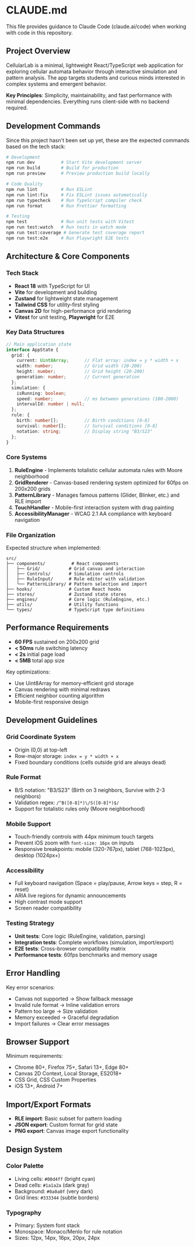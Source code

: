 # CLAUDE.md

This file provides guidance to Claude Code (claude.ai/code) when working with code in this repository.

## Project Overview

CellularLab is a minimal, lightweight React/TypeScript web application for exploring cellular automata behavior through interactive simulation and pattern analysis. The app targets students and curious minds interested in complex systems and emergent behavior.

**Key Principles**: Simplicity, maintainability, and fast performance with minimal dependencies. Everything runs client-side with no backend required.

## Development Commands

Since this project hasn't been set up yet, these are the expected commands based on the tech stack:

```bash
# Development
npm run dev          # Start Vite development server
npm run build        # Build for production
npm run preview      # Preview production build locally

# Code Quality
npm run lint         # Run ESLint
npm run lint:fix     # Fix ESLint issues automatically
npm run typecheck    # Run TypeScript compiler check
npm run format       # Run Prettier formatting

# Testing
npm test             # Run unit tests with Vitest
npm run test:watch   # Run tests in watch mode
npm run test:coverage # Generate test coverage report
npm run test:e2e     # Run Playwright E2E tests
```

## Architecture & Core Components

### Tech Stack
- **React 18** with TypeScript for UI
- **Vite** for development and building
- **Zustand** for lightweight state management
- **Tailwind CSS** for utility-first styling
- **Canvas 2D** for high-performance grid rendering
- **Vitest** for unit testing, **Playwright** for E2E

### Key Data Structures

```typescript
// Main application state
interface AppState {
  grid: {
    current: Uint8Array;      // Flat array: index = y * width + x
    width: number;            // Grid width (20-200)
    height: number;           // Grid height (20-200)
    generation: number;       // Current generation
  };
  simulation: {
    isRunning: boolean;
    speed: number;            // ms between generations (100-2000)
    intervalId: number | null;
  };
  rule: {
    birth: number[];          // Birth conditions [0-8]
    survival: number[];       // Survival conditions [0-8]
    notation: string;         // Display string "B3/S23"
  };
}
```

### Core Systems

1. **RuleEngine** - Implements totalistic cellular automata rules with Moore neighborhood
2. **GridRenderer** - Canvas-based rendering system optimized for 60fps on 200x200 grids
3. **PatternLibrary** - Manages famous patterns (Glider, Blinker, etc.) and RLE import
4. **TouchHandler** - Mobile-first interaction system with drag painting
5. **AccessibilityManager** - WCAG 2.1 AA compliance with keyboard navigation

### File Organization

Expected structure when implemented:
```
src/
├── components/          # React components
│   ├── Grid/           # Grid canvas and interaction
│   ├── Controls/       # Simulation controls
│   ├── RuleInput/      # Rule editor with validation
│   └── PatternLibrary/ # Pattern selection and import
├── hooks/              # Custom React hooks
├── stores/             # Zustand state stores
├── engines/            # Core logic (RuleEngine, etc.)
├── utils/              # Utility functions
└── types/              # TypeScript type definitions
```

## Performance Requirements

- **60 FPS** sustained on 200x200 grid
- **< 50ms** rule switching latency
- **< 2s** initial page load
- **< 5MB** total app size

Key optimizations:
- Use Uint8Array for memory-efficient grid storage
- Canvas rendering with minimal redraws
- Efficient neighbor counting algorithm
- Mobile-first responsive design

## Development Guidelines

### Grid Coordinate System
- Origin (0,0) at top-left
- Row-major storage: `index = y * width + x`
- Fixed boundary conditions (cells outside grid are always dead)

### Rule Format
- B/S notation: "B3/S23" (Birth on 3 neighbors, Survive with 2-3 neighbors)
- Validation regex: `/^B([0-8]*)\/S([0-8]*)$/`
- Support for totalistic rules only (Moore neighborhood)

### Mobile Support
- Touch-friendly controls with 44px minimum touch targets
- Prevent iOS zoom with `font-size: 16px` on inputs
- Responsive breakpoints: mobile (320-767px), tablet (768-1023px), desktop (1024px+)

### Accessibility
- Full keyboard navigation (Space = play/pause, Arrow keys = step, R = reset)
- ARIA live regions for dynamic announcements
- High contrast mode support
- Screen reader compatibility

### Testing Strategy
- **Unit tests**: Core logic (RuleEngine, validation, parsing)
- **Integration tests**: Complete workflows (simulation, import/export)
- **E2E tests**: Cross-browser compatibility matrix
- **Performance tests**: 60fps benchmarks and memory usage

## Error Handling

Key error scenarios:
- Canvas not supported → Show fallback message
- Invalid rule format → Inline validation errors
- Pattern too large → Size validation
- Memory exceeded → Graceful degradation
- Import failures → Clear error messages

## Browser Support

Minimum requirements:
- Chrome 80+, Firefox 75+, Safari 13+, Edge 80+
- Canvas 2D Context, Local Storage, ES2018+
- CSS Grid, CSS Custom Properties
- iOS 13+, Android 7+

## Import/Export Formats

- **RLE import**: Basic subset for pattern loading
- **JSON export**: Custom format for grid state
- **PNG export**: Canvas image export functionality

## Design System

### Color Palette
- Living cells: `#00d4ff` (bright cyan)
- Dead cells: `#1a1a2a` (dark gray)
- Background: `#0a0a0f` (very dark)
- Grid lines: `#333344` (subtle borders)

### Typography
- Primary: System font stack
- Monospace: Monaco/Menlo for rule notation
- Sizes: 12px, 14px, 16px, 20px, 24px